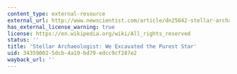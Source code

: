 ```yaml
---
content_type: external-resource
external_url: http://www.newscientist.com/article/dn25042-stellar-archaeologist-we-excavated-the-purest-star/
has_external_license_warning: true
license: https://en.wikipedia.org/wiki/All_rights_reserved
status: ''
title: 'Stellar Archaeologist: We Excavated the Purest Star'
uid: 34359002-5dcb-4a19-bd79-edcc9cf287e2
wayback_url: ''
---
```

